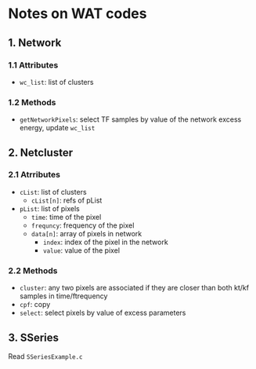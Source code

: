 # Notes on WAT codes

## 1. Network

### 1.1 Attributes

 - `wc_list`: list of clusters

### 1.2 Methods

 - `getNetworkPixels`: select TF samples by value of the network excess energy, update `wc_list`


## 2. Netcluster

### 2.1 Atrributes

 - `cList`: list of clusters
    - `cList[n]`: refs of pList 
 - `pList`: list of pixels
    - `time`: time of the pixel
    - `frequncy`: frequency of the pixel
    - `data[n]`: array of pixels in network
        - `index`: index of the pixel in the network
        - `value`: value of the pixel

### 2.2 Methods

 - `cluster`: any two pixels are associated if they are closer than both kt/kf samples in time/ftrequency
 - `cpf`: copy
 - `select`: select pixels by value of excess parameters

## 3. SSeries

Read `SSeriesExample.c`